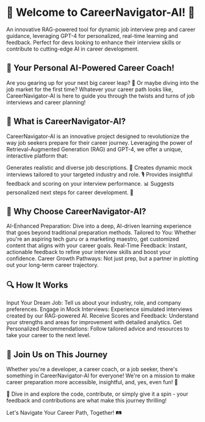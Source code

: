 # 🚀 Welcome to CareerNavigator-AI! 🌟
An innovative RAG-powered tool for dynamic job interview prep and career guidance, leveraging GPT-4 for personalized, real-time learning and feedback. Perfect for devs looking to enhance their interview skills or contribute to cutting-edge AI in career development.

## 🤖 Your Personal AI-Powered Career Coach!
Are you gearing up for your next big career leap? 🌉 Or maybe diving into the job market for the first time? Whatever your career path looks like, CareerNavigator-AI is here to guide you through the twists and turns of job interviews and career planning!

## 🎯 What is CareerNavigator-AI?
CareerNavigator-AI is an innovative project designed to revolutionize the way job seekers prepare for their career journey. Leveraging the power of Retrieval-Augmented Generation (RAG) and GPT-4, we offer a unique, interactive platform that:

Generates realistic and diverse job descriptions. 📝
Creates dynamic mock interviews tailored to your targeted industry and role. 🎙️
Provides insightful feedback and scoring on your interview performance. 📊
Suggests personalized next steps for career development. 👣

## 🌈 Why Choose CareerNavigator-AI?
AI-Enhanced Preparation: Dive into a deep, AI-driven learning experience that goes beyond traditional preparation methods.
Tailored to You: Whether you're an aspiring tech guru or a marketing maestro, get customized content that aligns with your career goals.
Real-Time Feedback: Instant, actionable feedback to refine your interview skills and boost your confidence.
Career Growth Pathways: Not just prep, but a partner in plotting out your long-term career trajectory.

## 🔍 How It Works
Input Your Dream Job: Tell us about your industry, role, and company preferences.
Engage in Mock Interviews: Experience simulated interviews created by our RAG-powered AI.
Receive Scores and Feedback: Understand your strengths and areas for improvement with detailed analytics.
Get Personalized Recommendations: Follow tailored advice and resources to take your career to the next level.

## 🌟 Join Us on This Journey
Whether you're a developer, a career coach, or a job seeker, there's something in CareerNavigator-AI for everyone! We're on a mission to make career preparation more accessible, insightful, and, yes, even fun! 🎉

🔗 Dive in and explore the code, contribute, or simply give it a spin - your feedback and contributions are what make this journey thrilling!

Let's Navigate Your Career Path, Together! 🛤️
